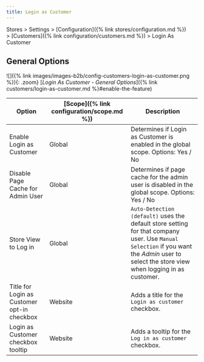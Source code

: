 ```yaml
---
title: Login as Customer
---
```


Stores > Settings > [Configuration]({% link stores/configuration.md %}) > [Customers]({% link configuration/customers.md %}) >  Login As Customer

## General Options

![]({% link images/images-b2b/config-customers-login-as-customer.png %}){: .zoom}
[_Login As Customer - General Options_]({% link customers/login-as-customer.md %}#enable-the-feature)

| Option | [Scope]({% link configuration/scope.md %}) | Description |
|-- | -- | -- |
| Enable Login as Customer | Global | Determines if Login as Customer is enabled in the global scope. Options: Yes / No |
| Disable Page Cache for Admin User | Global | Determines if page cache for the admin user is disabled in the global scope. Options: Yes / No |
| Store View to Log in | Global | `Auto-Detection (default)` uses the default store setting for that company user. Use `Manual Selection` if you want the _Admin_ user to select the store view when logging in as customer. |
| Title for Login as Customer opt-in checkbox | Website | Adds a title for the `Login as customer` checkbox. |
| Login as Customer checkbox tooltip | Website | Adds a tooltip for the `Log in as customer` checkbox. |
